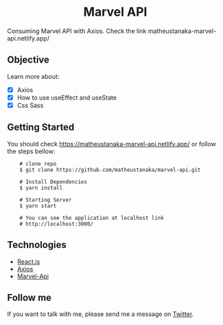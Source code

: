 <h1 align="center"> Marvel API</h1>

Consuming Marvel API with Axios. Check the link matheustanaka-marvel-api.netlify.app/

## Objective

Learn more about:

- [x] Axios
- [x] How to use useEffect and useState
- [x] Css Sass

## Getting Started

You should check https://matheustanaka-marvel-api.netlify.app/ or follow the steps bellow:

        # clone repo
        $ git clone https://github.com/matheustanaka/marvel-api.git
        
        # Install Dependencies
        $ yarn install
        
        # Starting Server
        $ yarn start
        
        # You can see the application at localhost link
        # http://localhost:3000/

## Technologies

- [React.js](https://reactjs.org/)
- [Axios](https://axios-http.com/docs/intro)
- [Marvel-Api](https://developer.marvel.com/)

## Follow me

If you want to talk with me, please send me a message on [Twitter](https://twitter.com/matheus__tanaka).
